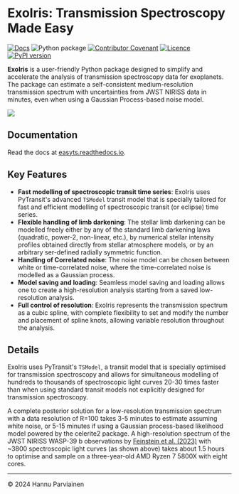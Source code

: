 # ExoIris: Transmission Spectroscopy Made Easy

[![Docs](https://readthedocs.org/projects/easyts/badge/)](https://easyts.readthedocs.io)
![Python package](https://github.com/hpparvi/EasyTS/actions/workflows/python-package.yml/badge.svg)
[![Contributor Covenant](https://img.shields.io/badge/Contributor%20Covenant-2.0-4baaaa.svg)](CODE_OF_CONDUCT.md)
[![Licence](http://img.shields.io/badge/license-GPLv3-blue.svg?style=flat)](http://www.gnu.org/licenses/gpl-3.0.html)
[![PyPI version](https://badge.fury.io/py/easyts.svg)](https://pypi.org/project/EasyTS/)

**ExoIris** is a user-friendly Python package designed to simplify and accelerate the analysis of transmission 
spectroscopy data for exoplanets. The package can estimate a self-consistent medium-resolution transmission spectrum 
with uncertainties from JWST NIRISS data in minutes, even when using a Gaussian Process-based noise model.

![](doc/source/examples/e01/example1.png)

## Documentation

Read the docs at [easyts.readthedocs.io](https://easyts.readthedocs.io).

## Key Features

- **Fast modelling of spectroscopic transit time series**: ExoIris uses PyTransit's advanced `TSModel` transit 
  model that is specially tailored for fast and efficient modelling of spectroscopic transit (or eclipse) time series.
- **Flexible handling of limb darkening**: The stellar limb darkening can be modelled freely either by any of the standard 
  limb darkening laws (quadratic, power-2, non-linear, etc.), by numerical stellar intensity profiles obtained
  directly from stellar atmosphere models, or by an arbitrary ser-defined radially symmetric function.
- **Handling of Correlated noise**: The noise model can be chosen between white or time-correlated noise, where the
  time-correlated noise is modelled as a Gaussian process.
- **Model saving and loading**: Seamless model saving and loading allows one to create a high-resolution analysis starting
  from a saved low-resolution analysis.
- **Full control of resolution**: ExoIris represents the transmission spectrum as a cubic spline, with complete 
  flexibility to set and modify the number and placement of spline knots, allowing variable resolution throughout the 
  analysis.

## Details

ExoIris uses PyTransit's `TSModel`, a transit model that is specially optimised for transmission spectroscopy and allows
for simultaneous modelling of hundreds to thousands of spectroscopic light curves 20-30 times faster than when using 
standard transit models not explicitly designed for transmission spectroscopy. 

A complete posterior solution for a low-resolution transmission spectrum with a data resolution of R=100 
takes 3-5 minutes to estimate assuming white noise, or 5-15 minutes if using a Gaussian process-based likelihood
model powered by the celerite2 package. A high-resolution spectrum of the JWST NIRISS WASP-39 b observations 
by [Feinstein et al. (2023)](https://ui.adsabs.harvard.edu/abs/2023Natur.614..670F/abstract) with ~3800
spectroscopic light curves (as shown above) takes about 1.5 hours to optimise and sample on a three-year-old 
AMD Ryzen 7 5800X with eight cores.

---
&copy; 2024 Hannu Parviainen
